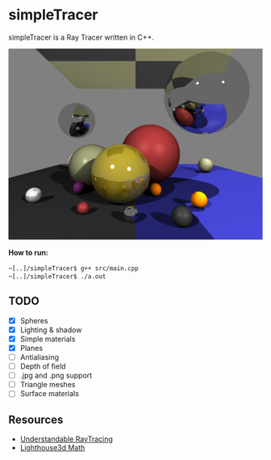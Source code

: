 # simpleTracer

simpleTracer is a Ray Tracer written in C++.

![example.png](example.png)

**How to run:**
~~~
~[..]/simpleTracer$ g++ src/main.cpp
~[..]/simpleTracer$ ./a.out
~~~

## TODO
 * [X] Spheres
 * [X] Lighting & shadow
 * [X] Simple materials
 * [X] Planes
 * [ ] Antialiasing
 * [ ] Depth of field
 * [ ] .jpg and .png support
 * [ ] Triangle meshes
 * [ ] Surface materials
 
## Resources
 * [Understandable RayTracing](https://github.com/ssloy/tinyraytracer/wiki/Part-1:-understandable-raytracing)
 * [Lighthouse3d Math](www.lighthouse3d.com/tutorials/maths/)